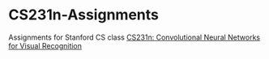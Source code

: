 # CS231n-Assignments
Assignments for Stanford CS class [CS231n: Convolutional Neural Networks for Visual Recognition](http://cs231n.stanford.edu)

